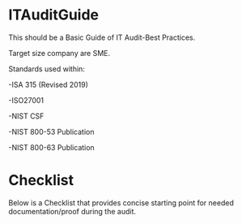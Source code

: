 # ITAuditGuide

This should be a Basic Guide of IT Audit-Best Practices. 

Target size company are SME. 

Standards used within:  

-ISA 315 (Revised 2019)

-ISO27001

-NIST CSF

-NIST 800-53 Publication 

-NIST 800-63 Publication 



# Checklist 

Below is a Checklist that provides concise starting point for needed documentation/proof during the audit. 



